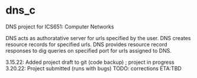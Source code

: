 # dns_c
DNS project for ICS651: Computer Networks

DNS acts as authoratative server for urls specified by the user. DNS creates resource records for specified urls. DNS provides resource record responses to dig queries on specified port for urls assigned to DNS.


3.15.22: Added project draft to git (code backup) ; project in progress
3.20.22: Project submitted (runs with bugs) TODO: corrections ETA:TBD
